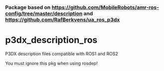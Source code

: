 ### Package based on https://github.com/MobileRobots/amr-ros-config/tree/master/description and https://github.com/RafBerkvens/ua_ros_p3dx

# p3dx_description_ros

P3DX description files compatible with ROS1 and ROS2

You must ignore this pkg when using rosdep!

